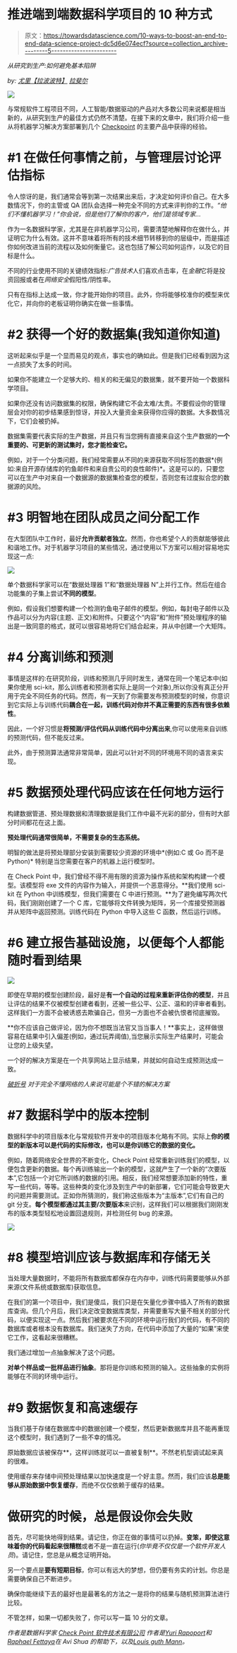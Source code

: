 # 推进端到端数据科学项目的 10 种方式

> 原文：<https://towardsdatascience.com/10-ways-to-boost-an-end-to-end-data-science-project-dc5d6e074ecf?source=collection_archive---------5----------------------->

*从研究到生产:如何避免基本陷阱*

*by:* [*尤里【拉波波特】*](https://medium.com/u/7a973054ecda?source=post_page-----dc5d6e074ecf--------------------------------) [*拉斐尔*](https://medium.com/u/475d8117b495?source=post_page-----dc5d6e074ecf--------------------------------)

![](img/832885e13ab4255ca9dc1a03a815cbad.png)

与常规软件工程项目不同，人工智能/数据驱动的产品对大多数公司来说都是相当新的，从研究到生产的最佳方式仍然不清楚。在接下来的文章中，我们将介绍一些从将机器学习解决方案部署到几个 [Checkpoint](https://www.checkpoint.com) 的主要产品中获得的经验。

# #1 在做任何事情之前，与管理层讨论评估指标

令人惊讶的是，我们通常会等到第一次结果出来后，才决定如何评价自己。在大多数情况下，你的主管或 QA 团队会选择一种完全不同的方式来评判你的工作。*“他们不懂机器学习！”你会说，但是他们了解你的客户，他们是领域专家…*

作为一名数据科学家，尤其是在非机器学习公司，需要清楚地解释你在做什么，并证明它为什么有效。这并不意味着将所有的技术细节转移到你的层级中，而是描述你如何改进当前的流程以及如何衡量它。这也包括了解公司如何运作，以及它的目标是什么。

不同的行业使用不同的关键绩效指标:*广告技术*人们喜欢点击率，在*金融*它将是投资回报或者在*网络安全*假阳性/阴性率。

只有在指标上达成一致，你才能开始你的项目。此外，你将能够校准你的模型来优化它，并向你的老板证明你确实在做一些事情。

# #2 获得一个好的数据集(我知道你知道)

这听起来似乎是一个显而易见的观点，事实也的确如此。但是我们已经看到因为这一点损失了太多的时间。

如果你不能建立一个足够大的、相关的和无偏见的数据集，就不要开始一个数据科学项目。

如果你还没有访问数据集的权限，确保构建它不会太难/太贵。不要假设你的管理层会对你的初步结果感到惊讶，并投入大量资金来获得你应得的数据。大多数情况下，它们会被扔掉。

数据集需要代表实际的生产数据，并且只有当您拥有直接来自这个生产数据的**一个重要的、可更新的测试集时，您才能检查它。**

例如，对于一个分类问题，我们经常需要从不同的来源获取不同标签的数据*(例如:来自开源存储库的钓鱼邮件和来自贵公司的良性邮件)*。这是可以的，只要您可以在生产中对来自一个数据源的数据集检查您的模型，否则您有过度拟合您的数据源的风险。

# #3 明智地在团队成员之间分配工作

在大型团队中工作时，最好**允许贡献者独立**。然而，你也希望个人的贡献能够彼此和谐地工作。对于机器学习项目的某些情况，通过使用以下方案可以相对容易地实现这一点:

![](img/ff3c25df555937f1293acbfce60956a3.png)

单个数据科学家可以在“数据处理器 1”和“数据处理器 N”上并行工作。然后在组合功能集的子集上尝试**不同的模型**。

例如，假设我们想要构建一个检测钓鱼电子邮件的模型。例如，每封电子邮件以及作品可以分为内容(主题、正文)和附件。只要这个“内容”和“附件”预处理程序的输出是一致同意的格式，就可以很容易地将它们结合起来，并从中创建一个大矩阵。

# #4 分离训练和预测

事情是这样的:在研究阶段，训练和预测几乎同时发生，通常在同一个笔记本中(如果你使用 sci-kit，那么训练者和预测者实际上是同一个对象),所以你没有真正分开用于完全不同任务的代码。然而，有一天到了你需要发布预测模型的时候，你意识到它实际上与训练代码**耦合在一起，训练代码对你并不真正需要的东西有很多依赖性**。

因此，一个好习惯是**将预测/评估代码从训练代码中分离出来**,你可以使用来自训练的预测代码，但不能反过来。

此外，由于预测算法通常非常简单，因此可以针对不同的环境用不同的语言来实现。

# #5 数据预处理代码应该在任何地方运行

构建数据管道、预处理数据和清理数据是我们工作中最不光彩的部分，但有时大部分时间都花在这上面。

**预处理代码通常很简单，不需要复杂的生态系统。**

明智的做法是将预处理部分安装到需要较少资源的环境中*(例如:C 或 Go 而不是 Python)* 特别是当您需要在客户的机器上运行模型时。

在 Check Point 中，我们曾经不得不用有限的资源为操作系统和架构构建一个模型。该模型将 exe 文件的内容作为输入，并提供一个恶意得分。**我们使用 sci-kit 在 Python 中训练模型，但我们需要在 C 中进行预测。**为了避免编写两次代码，我们刚刚创建了一个 C 库，它能够将文件转换为矩阵，另一个库接受预测器并从矩阵中返回预测。训练代码在 Python 中导入这些 C 函数，然后运行训练。

# #6 建立报告基础设施，以便每个人都能随时看到结果

![](img/1318e20d0365fb834e8d0c0e28cb5d22.png)

即使在早期的模型创建阶段，最好是**有一个自动的过程来重新评估你的模型**，并且让评估的结果不仅被模型创建者看到，还被一些公平、公正、温和的评审者看到。这样我们一方面不会被诱惑去欺骗自己，但另一方面也不会被仇恨者彻底摧毁。

**你不应该自己做评论，因为你不想既当法官又当当事人！**事实上，这样做很容易在结果中引入偏差(例如，通过玩弄阈值),当您展示实际生产结果时，可能会让您的上级失望。

一个好的解决方案是在一个共享网站上显示结果，并就如何自动生成预测达成一致。

[*破折号*](https://dash.plot.ly/) *对于完全不懂网络的人来说可能是个不错的解决方案*

# #7 数据科学中的版本控制

数据科学中的项目版本化与常规软件开发中的项目版本化略有不同。实际上**你的模型的新版本可以是代码的实际修改，也可以是你训练它的数据的变化。**

例如，随着网络安全世界的不断变化，Check Point 经常重新训练我们的模型，以便包含更新的数据。每个再训练输出一个新的模型，这就产生了一个新的“次要版本”,它包括一个对它所训练的数据的引用。相反，我们经常想要添加新的特性，重写一些代码，等等。这些种类的变化涉及到生产中的新部署，它们可能会导致更大的问题并需要测试。正如你所猜测的，我们称这些版本为“主版本”,它们有自己的 git 分支。**每个模型都通过其主要/次要版本**来识别，这样我们可以根据我们刚刚发布的版本类型轻松地设置回退规则，并检测任何 bug 的来源。

![](img/4d7621a93ae764b3821a4bcfd35e42ba.png)

# #8 模型培训应该与数据库和存储无关

当处理大量数据时，不能将所有数据库都保存在内存中，训练代码需要能够从外部来源(文件系统或数据库)获取信息。

在我们的第一个项目中，我们是傻瓜，我们只是在矢量化步骤中插入了所有的数据库查询。但几个月后，我们决定改变数据库类型，并需要重写大量不相关的部分代码，以便实现这一点。然后我们被要求在不同的环境中运行我们的代码，有不同的数据库或者根本没有数据库。我们迷失了方向，在代码中添加了大量的“如果”来使它工作，这看起来很糟糕。

我们通过增加一点抽象解决了这个问题。

**对单个样品或一批样品进行抽象**。那将是你训练和预测的输入。这些抽象的实例将能够在不同的环境中运行。

# #9 数据恢复和高速缓存

当我们基于存储在数据库中的数据创建一个模型，然后更新数据库并且不能再重现这个模型时，我们遇到了一些不幸的情况。

原始数据应该被保存**，这样训练就可以一直被复制**。不然老机型调试起来真的很难。

使用缓存来存储中间预处理结果以加快速度是一个好主意。然而，我们应该**总是能够从原始数据中恢复缓存**，而绝不仅仅依赖于缓存的结果。

# 做研究的时候，总是假设你会失败

首先，尽可能快地得到结果。请记住，你正在做的事情可以扔掉。**变笨，即使这意味着你的代码看起来很糟糕**或者不是一直在运行(*你毕竟不仅仅是一个软件开发人员*)。请记住，您总是从概念证明开始。

另一个要点是**要有短期目标**，你可以有远大的梦想，但仍要有务实的计划。你总是需要确保自己不断进步。

确保你能继续下去的最好也是最著名的方法之一是将你的结果与随机预测算法进行比较。

不管怎样，如果一切都失败了，你可以写一篇 10 分的文章。

*作者是数据科学家* [*Check Point 软件技术有限公司*](https://www.checkpoint.com) *作者是*[*Yuri Rapoport*](https://medium.com/u/7a973054ecda?source=post_page-----dc5d6e074ecf--------------------------------)*和*[*Raphael Fettaya*](https://medium.com/u/475d8117b495?source=post_page-----dc5d6e074ecf--------------------------------)*在 Avi Shua 的帮助下，以及*[*Louis guth Mann*](https://medium.com/u/99193387573?source=post_page-----dc5d6e074ecf--------------------------------)*。*